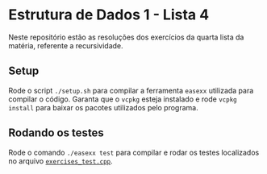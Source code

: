 # Estrutura de Dados 1 - Lista 4

Neste repositório estão as resoluções dos exercícios da quarta lista da matéria, referente a recursividade.

## Setup

Rode o script `./setup.sh` para compilar a ferramenta `easexx` utilizada para compilar o código.
Garanta que o `vcpkg` esteja instalado e rode `vcpkg install` para baixar os pacotes utilizados pelo programa.

## Rodando os testes

Rode o comando `./easexx test` para compilar e rodar os testes localizados no arquivo
[`exercises_test.cpp`](./tests/exercises_test.cpp).
